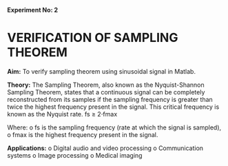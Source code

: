 **Experiment No: 2**

# **VERIFICATION OF SAMPLING THEOREM**

**Aim:**
To verify sampling theorem using sinusoidal signal in Matlab.

**Theory:**
The Sampling Theorem, also known as the Nyquist-Shannon Sampling Theorem, states that a
continuous signal can be completely reconstructed from its samples if the sampling frequency
is greater than twice the highest frequency present in the signal. This critical frequency is
known as the Nyquist rate.
                                        fs ≥ 2⋅fmax

Where:
o fs is the sampling frequency (rate at which the signal is sampled),
o fmax is the highest frequency present in the signal.

**Applications:**
o Digital audio and video processing
o Communication systems
o Image processing
o Medical imaging
